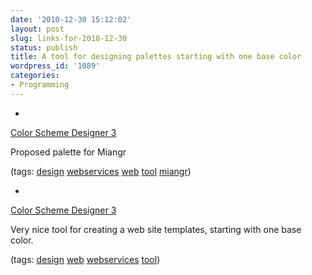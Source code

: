 ```yaml
---
date: '2010-12-30 15:12:02'
layout: post
slug: links-for-2010-12-30
status: publish
title: A tool for designing palettes starting with one base color
wordpress_id: '1089'
categories:
- Programming
---
```


  * 
                

[Color Scheme Designer 3](http://colorschemedesigner.com/#0g21Tw0fkw0w0)


                

Proposed palette for Miangr


                

(tags: [design](http://www.delicious.com/eob/design) [webservices](http://www.delicious.com/eob/webservices) [web](http://www.delicious.com/eob/web) [tool](http://www.delicious.com/eob/tool) [miangr](http://www.delicious.com/eob/miangr))


            
  * 
                

[Color Scheme Designer 3](http://colorschemedesigner.com/)


                

Very nice tool for creating a web site templates, starting with one base color.


                

(tags: [design](http://www.delicious.com/eob/design) [web](http://www.delicious.com/eob/web) [webservices](http://www.delicious.com/eob/webservices) [tool](http://www.delicious.com/eob/tool))


            

